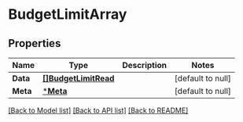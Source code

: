 # BudgetLimitArray

## Properties
Name | Type | Description | Notes
------------ | ------------- | ------------- | -------------
**Data** | [**[]BudgetLimitRead**](BudgetLimitRead.md) |  | [default to null]
**Meta** | [***Meta**](Meta.md) |  | [default to null]

[[Back to Model list]](../README.md#documentation-for-models) [[Back to API list]](../README.md#documentation-for-api-endpoints) [[Back to README]](../README.md)

